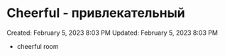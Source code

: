 # Cheerful - привлекательный

Created: February 5, 2023 8:03 PM
Updated: February 5, 2023 8:03 PM

- cheerful room